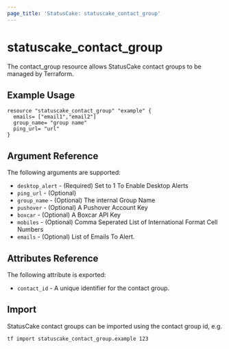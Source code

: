 ```yaml
---
page_title: 'StatusCake: statuscake_contact_group'
---
```


# statuscake_contact_group

The contact_group resource allows StatusCake contact groups to be managed by Terraform.

## Example Usage

```hcl
resource "statuscake_contact_group" "example" {
  emails= ["email1","email2"]
  group_name= "group name"
  ping_url= "url"
}
```

## Argument Reference

The following arguments are supported:

- `desktop_alert` - (Required) Set to 1 To Enable Desktop Alerts
- `ping_url` - (Optional)
- `group_name` - (Optional) The internal Group Name
- `pushover` - (Optional) A Pushover Account Key
- `boxcar` - (Optional) A Boxcar API Key
- `mobiles` - (Optional) Comma Seperated List of International Format Cell Numbers
- `emails` - (Optional) List of Emails To Alert.

## Attributes Reference

The following attribute is exported:

- `contact_id` - A unique identifier for the contact group.

## Import

StatusCake contact groups can be imported using the contact group id, e.g.

```
tf import statuscake_contact_group.example 123
```
